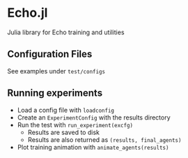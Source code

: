 # Echo.jl
Julia library for Echo training and utilities

## Configuration Files
See examples under `test/configs`

## Running experiments
- Load a config file with `loadconfig`
- Create an `ExperimentConfig` with the results directory
- Run the test with `run_experiment(excfg)`
  - Results are saved to disk 
  - Results are also returned as `(results, final_agents)`
- Plot training animation with `animate_agents(results)`
